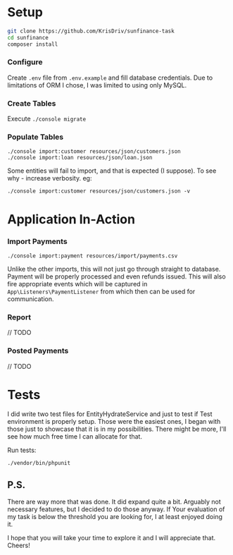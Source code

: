 # Setup

```sh
git clone https://github.com/KrisDriv/sunfinance-task 
cd sunfinance
composer install 
```

### Configure

Create `.env` file from `.env.example` and fill database credentials. Due to limitations of ORM I chose,
I was limited to using only MySQL.

### Create Tables

Execute `./console migrate`

### Populate Tables

```
./console import:customer resources/json/customers.json
./console import:loan resources/json/loan.json
```

Some entities will fail to import, and that is expected (I suppose). To see why - increase verbosity. eg:

```
./console import:customer resources/json/customers.json -v
```

# Application In-Action

### Import Payments

```
./console import:payment resources/import/payments.csv
```

Unlike the other imports, this will not just go through straight to database. Payment will be properly processed
and even refunds issued. This will also fire appropriate events which will be captured in `App\Listeners\PaymentListener`
from which then can be used for communication.

### Report

// TODO

### Posted Payments

// TODO

# Tests

I did write two test files for EntityHydrateService and just to test if Test environment is properly setup.
Those were the easiest ones, I began with those just to showcase that it is in my possibilities.
There might be more, I'll see how much free time I can allocate for that.

Run tests:
```
./vendor/bin/phpunit
```

## P.S.
There are way more that was done. It did expand quite a bit. Arguably not necessary features, but I decided to do those
anyway. If Your evaluation of my task is below the threshold you are looking for, I at least enjoyed doing it.

I hope that you will take your time to explore it and I will appreciate that. Cheers!